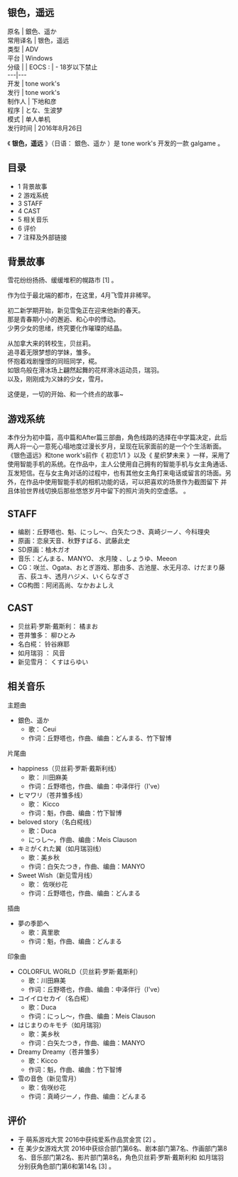 银色，遥远  
---  
原名  |  銀色、遥か   
常用译名  |  银色，遥远   
类型  |  ADV   
平台  |  Windows   
分级  |  |  EOCS  :  |  \- 18岁以下禁止   
---|---  
开发  |  tone work's   
发行  |  tone work's   
制作人  |  下地和彦   
程序  |  とな、生波梦   
模式  |  单人单机   
发行时间  |  2016年8月26日   
  
《 **银色，遥远** 》（日语：  銀色、遥か  ）是  tone work's  开发的一款  galgame  。

##  目录

  * 1  背景故事 
  * 2  游戏系统 
  * 3  STAFF 
  * 4  CAST 
  * 5  相关音乐 
  * 6  评价 
  * 7  注释及外部链接 

##  背景故事

雪花纷纷扬扬、缓缓堆积的幌路市  [1]  。  
  
作为位于最北端的都市，在这里，4月飞雪并非稀罕。  
  
初二新学期开始，新见雪兔正在迎来他新的春天。  
那是青春期小小的邂逅、和心中的悸动。  
少男少女的思绪，终究要化作璀璨的结晶。  
  
从加拿大来的转校生，贝丝莉。  
追寻着无限梦想的学妹，雏多。  
怀抱着戏剧憧憬的同班同学，椛。  
如银鸟般在滑冰场上翩然起舞的花样滑冰运动员，瑞羽。  
以及，刚刚成为义妹的少女，雪月。  
  
这便是，一切的开始、和一个终点的故事~

##  游戏系统

本作分为初中篇，高中篇和After篇三部曲，角色线路的选择在中学篇决定，此后两人将一心一意死心塌地度过漫长岁月，呈现在玩家面前的是一个个生活断面。
《银色遥远》和tone work's前作《  初恋1/1  》以及《  星织梦未来
》一样，采用了使用智能手机的系统。在作品中，主人公使用自己拥有的智能手机与女主角通话、互发短信。在与女主角对话的过程中，也有其他女主角打来电话或留言的场面。另外，在作品中使用智能手机的相机功能的话，可以把喜欢的场景作为截图留下
并且体验世界线切换后那些悠悠岁月中留下的照片消失的空虚感。  。

  

##  STAFF

  * 编剧：丘野塔也、魁、にっし～、白矢たつき、真崎ジーノ、今科理央 
  * 原画：恋泉天音、秋野すばる、武藤此史 
  * SD原画：柚木ガオ 
  * 音乐：どんまる、MANYO、  水月陵  、しょうゆ、Meeon 
  * CG：咲兰、Ogata、おとぎ游戏、那由多、古池屋、水无月凉、けだまり藤吉、荻ユキ、透月ハジメ、いくらなぎさ 
  * CG构图：阿闭高尚、なかおよしえ 

##  CAST

  * 贝丝莉·罗斯·戴斯利：  橘まお 
  * 苍井雏多：  柳ひとみ 
  * 名白椛：  铃谷麻耶 
  * 如月瑞羽  ：  风音 
  * 新见雪月：  くすはらゆい 

##  相关音乐

主题曲

  * 銀色、遥か 
    * 歌：  Ceui 
    * 作词：丘野塔也，作曲、编曲：どんまる、竹下智博 

片尾曲

  * happiness（贝丝莉·罗斯·戴斯利线） 
    * 歌：  川田麻美 
    * 作词：丘野塔也，作曲、编曲：中泽伴行（I've） 
  * ヒマワリ（苍井雏多线） 
    * 歌：  Kicco 
    * 作词：魁，作曲、编曲：竹下智博 
  * beloved story（名白椛线） 
    * 歌：Duca 
    * にっし～，作曲、编曲：Meis Clauson 
  * キミがくれた翼（如月瑞羽线） 
    * 歌：美乡秋 
    * 作词：白矢たつき，作曲、编曲：MANYO 
  * Sweet Wish（新见雪月线） 
    * 歌：  佐咲纱花 
    * 作词：丘野塔也，作曲、编曲：どんまる 

插曲

  * 夢の季節へ 
    * 歌：真里歌 
    * 作词：魁，作曲、编曲：どんまる 

印象曲

  * COLORFUL WORLD（贝丝莉·罗斯·戴斯利） 
    * 歌：川田麻美 
    * 作词：丘野塔也，作曲、编曲：中泽伴行（I've） 
  * コイイロセカイ（名白椛） 
    * 歌：Duca 
    * 作词：にっし～，作曲、编曲：Meis Clauson 
  * はじまりのキモチ（如月瑞羽） 
    * 歌：美乡秋 
    * 作词：白矢たつき，作曲、编曲：MANYO 
  * Dreamy Dreamy（苍井雏多） 
    * 歌：Kicco 
    * 作词：魁，作曲、编曲：竹下智博 
  * 雪の音色（新见雪月） 
    * 歌：佐咲纱花 
    * 作词：真崎ジーノ，作曲、编曲：どんまる 

##  评价

  * 于  萌系游戏大赏  2016中获纯爱系作品赏金赏  [2]  。 
  * 在  美少女游戏大赏  2016中获综合部门第6名、剧本部门第7名、作画部门第8名、音乐部门第2名、影片部门第8名，角色贝丝莉·罗斯·戴斯利和  如月瑞羽  分别获角色部门第6和第14名  [3]  。 